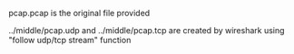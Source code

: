 
pcap.pcap is the original file provided

../middle/pcap.udp and ../middle/pcap.tcp are created by wireshark using "follow udp/tcp stream" function
